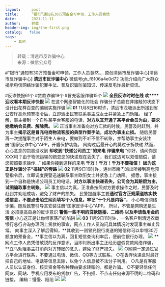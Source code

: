 ```yaml
---
layout:     post
title:      “银行”通知有30万预备金可申领，工作人员竟然
date:       2021-11-11
author:     转载
header-img: img/the-first.png
catalog:   false
tags:
    - 其他
---
```


<blockquote><p>转载：清远市反诈骗中心<br>
来源：微信公众号</p></blockquote>

#“银行”通知有30万预备金可申领，工作人员竟然....
原创清远市反诈骗中心[清远市反诈骗中心]
**清远市反诈骗中心**
微信号gh_f8106a4e0d72
功能介绍向广大群众揭示电信网络诈骗犯罪手法、普及识骗防骗知识、传递反电诈最新资讯。

#反诈快报61个
#贷款诈骗19个
#冒充客服诈骗15个
![]({{site.baseurl}}/postimg/3CxTSiafadcic5zyXUfbXLUClzlpaoknCpV4bErPg2kuuS97hoJJbNCtFOVZ9X0j5W26HDaregC5kibiaLGl8CPr9A.gif)
**全民反诈时时在线**
**欢****迎收看本期反诈快报**
![]({{site.baseurl}}/postimg/3CxTSiafadc8a4dOaanVmTQc2uAiapibyibo6OMNFicCLrib6Egdb2RsH9hjvyrgiao0xB2urGRvsQzTWWblUlg0a9xjQ.gif)
在这个网络智能化的社会
诈骗分子总能在非接触的状态下
设计出花样百变的骗局实施诈骗
![]({{site.baseurl}}/postimg/3CxTSiafadc9bKCiaPYTQ1S4mGwp2bwsy0uFmeB0pm4bia4QTxUd9DX3MdRqZyHpgica4xgrFsGwibRzrl3TTplekiaQ.jpeg)
**01**
11月8日16时许，清远市龙塘派出所接到省公安厅高危预警指令后，立即派出民警联系事主成女士并紧急上门劝阻。
经了解，事主接到一个自称某平台客服的电话，**对方以其开通了某平台会员为由，要求她缴纳会员费、解除费。**
![]({{site.baseurl}}/postimg/3CxTSiafadc9bKCiaPYTQ1S4mGwp2bwsy0fM5B1Ah5Gpyz0YZZAq5XMaKA6FeM9PiaJUVDAqwlQ09CibicT8DibKz1Yw.png)
正当事主准备向对方汇款的时候，民警及时赶到，并为事主**揭示这是冒充电商物流客服的典型作案手法，成功为事主止损。**
随后民警再一次提醒事主对于陌生人来电，要做到不听不信不转账，并帮助事主安装注册“国家反诈中心”APP，开启保护功能。
网购过后最开心的莫过于拆快递
然而，心心念念的包裹没收到
**却收到“快递公司员工”的来电**
**诈骗来电**
“你好，请问你是XXX吗？由于物流运输的疏忽您的快递现在丢失了，我们这边可以双倍赔偿，请您按照要求操作...”
如果你接到这样的来电
**千万！千万！千万不要相信！**
**因为这正是诈骗分子“**搞钱**”的套路**
![]({{site.baseurl}}/postimg/5HDqSr6NJNj7zrNlgGjPahUFfWaBL3hRzSVFfbyrGsXC3aNTQicCOqD7FI8UPebsJb82ZBmYENCic53TdruQRF9Q.gif)
**02**
11月9日16时许，连州市南门派出所接到高危预警指令后，立即调度民警迅速联系事主欧阳女士并紧急上门劝阻。
据悉，事主接到一个自称是快递公司员工的电话，**对方以事主快递丢失，公司会为其赔偿为由，试图骗取事主转账。**
![]({{site.baseurl}}/postimg/3CxTSiafadc9bKCiaPYTQ1S4mGwp2bwsy0yDN34vsFV4mIgrwhugaY5dnD08b7nmvuF3GgScgb0uObbKib05erUxQ.png)
事主信以为真，正准备按照对方要求操作之时，民警及时赶到并劝阻成功，避免了财产的损失。
民警提醒事主要**通过官方正规渠道核实快递信息，不要点击陌生网页填写个人信息，牢记“十个凡是内容”，**
小心电信网络诈骗。随后民警引导其安装注册“国家反诈中心”APP。
所以，不管是网购还是生活
必须提高自身的反诈意识
**警惕一些不明的贷款链接、二维码**
**以及申请备用金的短信**
小心这正是让你倾家荡产的陷阱
![]({{site.baseurl}}/postimg/3CxTSiafadc9bKCiaPYTQ1S4mGwp2bwsy00jG7bbCbBoGjUHBlW6U415AdxicMcCvjSr8eorpOgHKIm3NBRDxzk9w.jpeg)
**03**
11月9日11时许，一名客户到清远农商银行总行咨询办理网上贷款的事宜，网点工作人员询问具体情况时发现事主举止异常。
向事主深入了解后得知，**其收到一则冒充银行发送的短信称可以申领30万额度的预备金，**事主信以为真，回复短信查询利率后，便前往银行办理。
![]({{site.baseurl}}/postimg/3CxTSiafadc9bKCiaPYTQ1S4mGwp2bwsy0Bz17OTlp95G40tYdN8GV37VEq3EbeBzRCeky9Mic0ucQIlNwsRR3icqQ.png)
**网点工作人员凭借敏锐的反诈意识，当即判断出事主正经历虚假贷款网络诈骗，**立马劝阻事主打消向对方转账的念头，避免了财产损失。
![]({{site.baseurl}}/postimg/3CxTSiafadcicSrq1TuCGjeg2XR8pkWTQy35zoTPIMPXzr1WuAj8qB3ZcbcVDsHhONZTzWhicTwzmQkTa4MDFcIyg.png)
○网购一定通过官方平台进行联系，不要通过电话、微信、QQ等方式联系。
○在丢弃快递盒时最好把自己的地址、电话等信息去除，以免个人信息被不法分子利用。
○凡是有客服人员以认证身份、核实资金等各种理由要求转账的，都是诈骗。
○不要轻信任何网友、网站、手机应用发布的贷款广告，不扫描、不点击任何来源不明的二维码和链接。
编辑：慢慢、阻阻
![]({{site.baseurl}}/postimg/SUycX2yckdJ5YVVCpDYl0c5CbMTO3KgBTesbSxe5zKHlm2GQsTWAFTgswCXscN6Y9vuJHFcE77orSK7ClzYOdg.jpeg)
![]({{site.baseurl}}/postimg/3CxTSiafadcic5zyXUfbXLUClzlpaoknCpErldQhhamfG7KH1qHGrr3icT9iaAoE1B4noSO7EewO2k8fys5pMuaoog.gif)
